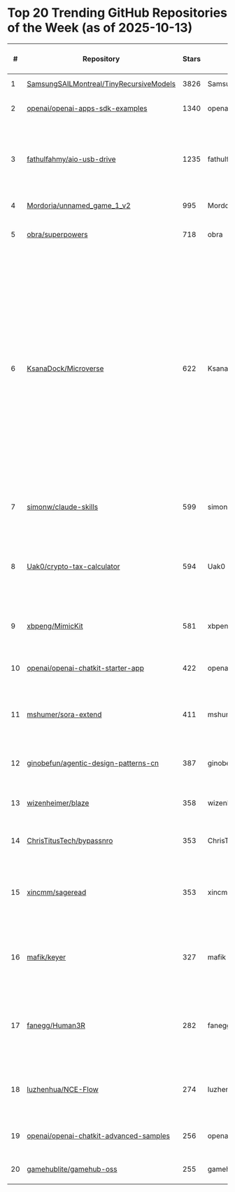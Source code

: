# Top 20 Trending GitHub Repositories of the Week (as of 2025-10-13)

| # | Repository | Stars | Owner | Avatar | Description | Topics | URL | Created At | Updated At | Pushed At | Git URL | SSH URL | Clone URL | SVN URL | Homepage | Size | Language | Forks Count | Open Issues Count | Default Branch | License |
|---|------------|-------|-------|--------|-------------|--------|-----|------------|------------|-----------|---------|---------|-----------|---------|----------|------|----------|--------------|-------------------|----------------|---------|
| 1 | [SamsungSAILMontreal/TinyRecursiveModels](https://github.com/SamsungSAILMontreal/TinyRecursiveModels) | 3826 | SamsungSAILMontreal | ![SamsungSAILMontreal's avatar](https://avatars.githubusercontent.com/u/127172610?v=4) | No description | No topics | [https://github.com/SamsungSAILMontreal/TinyRecursiveModels](https://github.com/SamsungSAILMontreal/TinyRecursiveModels) | 2025-10-07T13:24:28Z | 2025-10-13T02:36:12Z | 2025-10-08T19:46:47Z | git://github.com/SamsungSAILMontreal/TinyRecursiveModels.git | git@github.com:SamsungSAILMontreal/TinyRecursiveModels.git | https://github.com/SamsungSAILMontreal/TinyRecursiveModels.git | https://github.com/SamsungSAILMontreal/TinyRecursiveModels | No homepage | 1266 | Python | 453 | 10 | main | MIT License |
| 2 | [openai/openai-apps-sdk-examples](https://github.com/openai/openai-apps-sdk-examples) | 1340 | openai | ![openai's avatar](https://avatars.githubusercontent.com/u/14957082?v=4) | Example apps for the Apps SDK | No topics | [https://github.com/openai/openai-apps-sdk-examples](https://github.com/openai/openai-apps-sdk-examples) | 2025-10-06T05:28:01Z | 2025-10-13T02:19:01Z | 2025-10-08T18:45:49Z | git://github.com/openai/openai-apps-sdk-examples.git | org-14957082@github.com:openai/openai-apps-sdk-examples.git | https://github.com/openai/openai-apps-sdk-examples.git | https://github.com/openai/openai-apps-sdk-examples | No homepage | 121 | JavaScript | 187 | 26 | main | MIT License |
| 3 | [fathulfahmy/aio-usb-drive](https://github.com/fathulfahmy/aio-usb-drive) | 1235 | fathulfahmy | ![fathulfahmy's avatar](https://avatars.githubusercontent.com/u/100550389?v=4) | A curated collection of useful to have programs on a multiboot USB drive | all-in-one-tool, all-in-one-toolkit, iso, multiboot, multiboot-usb, multibootusb, usb, usb-drive, ventoy | [https://github.com/fathulfahmy/aio-usb-drive](https://github.com/fathulfahmy/aio-usb-drive) | 2025-10-06T15:02:22Z | 2025-10-12T23:18:22Z | 2025-10-09T17:40:01Z | git://github.com/fathulfahmy/aio-usb-drive.git | git@github.com:fathulfahmy/aio-usb-drive.git | https://github.com/fathulfahmy/aio-usb-drive.git | https://github.com/fathulfahmy/aio-usb-drive | No homepage | 44 | No language specified | 57 | 3 | master | MIT License |
| 4 | [Mordoria/unnamed_game_1_v2](https://github.com/Mordoria/unnamed_game_1_v2) | 995 | Mordoria | ![Mordoria's avatar](https://avatars.githubusercontent.com/u/220083714?v=4) | The Release of Mordoria | No topics | [https://github.com/Mordoria/unnamed_game_1_v2](https://github.com/Mordoria/unnamed_game_1_v2) | 2025-10-07T21:03:17Z | 2025-10-12T23:14:12Z | 2025-10-08T21:24:53Z | git://github.com/Mordoria/unnamed_game_1_v2.git | git@github.com:Mordoria/unnamed_game_1_v2.git | https://github.com/Mordoria/unnamed_game_1_v2.git | https://github.com/Mordoria/unnamed_game_1_v2 | No homepage | 54301 | Lua | 93 | 2 | master | Other |
| 5 | [obra/superpowers](https://github.com/obra/superpowers) | 718 | obra | ![obra's avatar](https://avatars.githubusercontent.com/u/45416?v=4) | Claude Code superpowers: core skills library | No topics | [https://github.com/obra/superpowers](https://github.com/obra/superpowers) | 2025-10-09T19:45:18Z | 2025-10-13T02:39:53Z | 2025-10-11T21:19:43Z | git://github.com/obra/superpowers.git | git@github.com:obra/superpowers.git | https://github.com/obra/superpowers.git | https://github.com/obra/superpowers | No homepage | 256 | Shell | 44 | 12 | main | MIT License |
| 6 | [KsanaDock/Microverse](https://github.com/KsanaDock/Microverse) | 622 | KsanaDock | ![KsanaDock's avatar](https://avatars.githubusercontent.com/u/60680855?v=4) | A god-simulation sandbox game built on Godot 4 as a multi-agent AI social simulation system. In this virtual world, AI characters possess independent thinking and memory, capable of autonomous social interactions, task completion, and developing complex social relationships through continuous communication. | No topics | [https://github.com/KsanaDock/Microverse](https://github.com/KsanaDock/Microverse) | 2025-10-09T08:52:25Z | 2025-10-13T02:35:23Z | 2025-10-11T07:26:46Z | git://github.com/KsanaDock/Microverse.git | git@github.com:KsanaDock/Microverse.git | https://github.com/KsanaDock/Microverse.git | https://github.com/KsanaDock/Microverse | No homepage | 7456 | GDScript | 127 | 6 | main | MIT License |
| 7 | [simonw/claude-skills](https://github.com/simonw/claude-skills) | 599 | simonw | ![simonw's avatar](https://avatars.githubusercontent.com/u/9599?v=4) | The contents of /mnt/skills in Claude's code interpreter environment | No topics | [https://github.com/simonw/claude-skills](https://github.com/simonw/claude-skills) | 2025-10-10T02:04:10Z | 2025-10-13T02:37:03Z | 2025-10-11T04:44:30Z | git://github.com/simonw/claude-skills.git | git@github.com:simonw/claude-skills.git | https://github.com/simonw/claude-skills.git | https://github.com/simonw/claude-skills | No homepage | 271 | Python | 82 | 0 | main | No license |
| 8 | [Uak0/crypto-tax-calculator](https://github.com/Uak0/crypto-tax-calculator) | 594 | Uak0 | ![Uak0's avatar](https://avatars.githubusercontent.com/u/68066585?v=4) | An advanced cryptocurrency & personal income tax calculator.  | bitcoin, crypto, crypto-tax-reports, cryptocurrency, cryptotax, tax, tax-calculation, tax-calculator, us-tax | [https://github.com/Uak0/crypto-tax-calculator](https://github.com/Uak0/crypto-tax-calculator) | 2025-10-07T15:53:38Z | 2025-10-12T05:18:32Z | 2025-10-11T17:08:30Z | git://github.com/Uak0/crypto-tax-calculator.git | git@github.com:Uak0/crypto-tax-calculator.git | https://github.com/Uak0/crypto-tax-calculator.git | https://github.com/Uak0/crypto-tax-calculator | No homepage | 366 | Python | 174 | 0 | main | GNU Affero General Public License v3.0 |
| 9 | [xbpeng/MimicKit](https://github.com/xbpeng/MimicKit) | 581 | xbpeng | ![xbpeng's avatar](https://avatars.githubusercontent.com/u/2289212?v=4) | Suite of motion imitation methods for training motion controllers. | No topics | [https://github.com/xbpeng/MimicKit](https://github.com/xbpeng/MimicKit) | 2025-10-08T15:33:01Z | 2025-10-13T02:08:29Z | 2025-10-12T22:45:48Z | git://github.com/xbpeng/MimicKit.git | git@github.com:xbpeng/MimicKit.git | https://github.com/xbpeng/MimicKit.git | https://github.com/xbpeng/MimicKit | No homepage | 8743 | Python | 42 | 4 | main | BSD 3-Clause "New" or "Revised" License |
| 10 | [openai/openai-chatkit-starter-app](https://github.com/openai/openai-chatkit-starter-app) | 422 | openai | ![openai's avatar](https://avatars.githubusercontent.com/u/14957082?v=4) | Starter app to build with OpenAI ChatKit + Agent Builder | chatkit, openai, openai-api | [https://github.com/openai/openai-chatkit-starter-app](https://github.com/openai/openai-chatkit-starter-app) | 2025-10-06T01:07:01Z | 2025-10-13T01:40:39Z | 2025-10-11T01:21:53Z | git://github.com/openai/openai-chatkit-starter-app.git | org-14957082@github.com:openai/openai-chatkit-starter-app.git | https://github.com/openai/openai-chatkit-starter-app.git | https://github.com/openai/openai-chatkit-starter-app | https://platform.openai.com/docs/guides/chatkit | 128 | TypeScript | 238 | 13 | main | MIT License |
| 11 | [mshumer/sora-extend](https://github.com/mshumer/sora-extend) | 411 | mshumer | ![mshumer's avatar](https://avatars.githubusercontent.com/u/41550495?v=4) | Generate long Sora 2 videos that exceed OpenAI's native 12-second limit | No topics | [https://github.com/mshumer/sora-extend](https://github.com/mshumer/sora-extend) | 2025-10-07T16:14:47Z | 2025-10-13T00:39:52Z | 2025-10-08T23:19:09Z | git://github.com/mshumer/sora-extend.git | git@github.com:mshumer/sora-extend.git | https://github.com/mshumer/sora-extend.git | https://github.com/mshumer/sora-extend | No homepage | 24 | Jupyter Notebook | 75 | 2 | main | No license |
| 12 | [ginobefun/agentic-design-patterns-cn](https://github.com/ginobefun/agentic-design-patterns-cn) | 387 | ginobefun | ![ginobefun's avatar](https://avatars.githubusercontent.com/u/21135334?v=4) | 《Agentic Design Patterns》中文翻译版 | No topics | [https://github.com/ginobefun/agentic-design-patterns-cn](https://github.com/ginobefun/agentic-design-patterns-cn) | 2025-10-09T04:36:28Z | 2025-10-13T02:39:12Z | 2025-10-12T23:01:55Z | git://github.com/ginobefun/agentic-design-patterns-cn.git | git@github.com:ginobefun/agentic-design-patterns-cn.git | https://github.com/ginobefun/agentic-design-patterns-cn.git | https://github.com/ginobefun/agentic-design-patterns-cn | No homepage | 2030 | Python | 44 | 0 | main | No license |
| 13 | [wizenheimer/blaze](https://github.com/wizenheimer/blaze) | 358 | wizenheimer | ![wizenheimer's avatar](https://avatars.githubusercontent.com/u/91504165?v=4) | Full Text Search Engine - built for Hackers not Hyperscalers | No topics | [https://github.com/wizenheimer/blaze](https://github.com/wizenheimer/blaze) | 2025-10-07T07:28:01Z | 2025-10-13T02:36:46Z | 2025-10-12T13:31:17Z | git://github.com/wizenheimer/blaze.git | git@github.com:wizenheimer/blaze.git | https://github.com/wizenheimer/blaze.git | https://github.com/wizenheimer/blaze | https://wizenheimer.github.io/blaze | 1160 | Go | 6 | 1 | main | MIT License |
| 14 | [ChrisTitusTech/bypassnro](https://github.com/ChrisTitusTech/bypassnro) | 353 | ChrisTitusTech | ![ChrisTitusTech's avatar](https://avatars.githubusercontent.com/u/7896101?v=4) | Fixing Microsoft's removal of BypassNRO | No topics | [https://github.com/ChrisTitusTech/bypassnro](https://github.com/ChrisTitusTech/bypassnro) | 2025-10-07T19:02:21Z | 2025-10-13T01:53:18Z | 2025-10-07T20:07:25Z | git://github.com/ChrisTitusTech/bypassnro.git | git@github.com:ChrisTitusTech/bypassnro.git | https://github.com/ChrisTitusTech/bypassnro.git | https://github.com/ChrisTitusTech/bypassnro | No homepage | 9 | Batchfile | 144 | 7 | main | No license |
| 15 | [xincmm/sageread](https://github.com/xincmm/sageread) | 353 | xincmm | ![xincmm's avatar](https://avatars.githubusercontent.com/u/22817584?v=4) | 一款 AI 辅助阅读器，三栏设计实现笔记、阅读、对话同屏交互，让深度阅读更高效 | No topics | [https://github.com/xincmm/sageread](https://github.com/xincmm/sageread) | 2025-10-08T08:02:01Z | 2025-10-13T02:37:19Z | 2025-10-11T16:51:21Z | git://github.com/xincmm/sageread.git | git@github.com:xincmm/sageread.git | https://github.com/xincmm/sageread.git | https://github.com/xincmm/sageread | No homepage | 16984 | TypeScript | 31 | 12 | main | GNU Affero General Public License v3.0 |
| 16 | [mafik/keyer](https://github.com/mafik/keyer) | 327 | mafik | ![mafik's avatar](https://avatars.githubusercontent.com/u/309914?v=4) | Firmware & goodies for making a KEYER (one-handed chorded keyboard). | No topics | [https://github.com/mafik/keyer](https://github.com/mafik/keyer) | 2025-10-09T15:00:00Z | 2025-10-13T01:16:26Z | 2025-10-12T15:36:17Z | git://github.com/mafik/keyer.git | git@github.com:mafik/keyer.git | https://github.com/mafik/keyer.git | https://github.com/mafik/keyer | No homepage | 29178 | JavaScript | 2 | 1 | main | GNU General Public License v3.0 |
| 17 | [fanegg/Human3R](https://github.com/fanegg/Human3R) | 282 | fanegg | ![fanegg's avatar](https://avatars.githubusercontent.com/u/102474641?v=4) | An unified model for 4D human-scene reconstruction | 3d-reconstruction, 4d-reconstruction, human, human-pose-estimation, post-training | [https://github.com/fanegg/Human3R](https://github.com/fanegg/Human3R) | 2025-10-07T12:52:33Z | 2025-10-13T02:27:05Z | 2025-10-08T06:54:02Z | git://github.com/fanegg/Human3R.git | git@github.com:fanegg/Human3R.git | https://github.com/fanegg/Human3R.git | https://github.com/fanegg/Human3R | https://fanegg.github.io/Human3R/ | 591 | Python | 16 | 4 | master | Other |
| 18 | [luzhenhua/NCE-Flow](https://github.com/luzhenhua/NCE-Flow) | 274 | luzhenhua | ![luzhenhua's avatar](https://avatars.githubusercontent.com/u/128296338?v=4) | 新概念英语在线点读，点句即读、连续播放，支持 EN / EN+CN / CN。 | No topics | [https://github.com/luzhenhua/NCE-Flow](https://github.com/luzhenhua/NCE-Flow) | 2025-10-07T06:14:22Z | 2025-10-13T01:46:51Z | 2025-10-11T18:12:57Z | git://github.com/luzhenhua/NCE-Flow.git | git@github.com:luzhenhua/NCE-Flow.git | https://github.com/luzhenhua/NCE-Flow.git | https://github.com/luzhenhua/NCE-Flow | https://nce.luzhenhua.cn | 597513 | JavaScript | 85 | 0 | main | MIT License |
| 19 | [openai/openai-chatkit-advanced-samples](https://github.com/openai/openai-chatkit-advanced-samples) | 256 | openai | ![openai's avatar](https://avatars.githubusercontent.com/u/14957082?v=4) | Starter app to build with OpenAI ChatKit SDK | No topics | [https://github.com/openai/openai-chatkit-advanced-samples](https://github.com/openai/openai-chatkit-advanced-samples) | 2025-10-06T01:08:49Z | 2025-10-13T01:48:57Z | 2025-10-06T17:50:21Z | git://github.com/openai/openai-chatkit-advanced-samples.git | org-14957082@github.com:openai/openai-chatkit-advanced-samples.git | https://github.com/openai/openai-chatkit-advanced-samples.git | https://github.com/openai/openai-chatkit-advanced-samples | http://openai.github.io/chatkit-python/ | 4773 | Python | 72 | 7 | main | Other |
| 20 | [gamehublite/gamehub-oss](https://github.com/gamehublite/gamehub-oss) | 255 | gamehublite | ![gamehublite's avatar](https://avatars.githubusercontent.com/u/236048808?v=4) | privacy oriented gamehub | No topics | [https://github.com/gamehublite/gamehub-oss](https://github.com/gamehublite/gamehub-oss) | 2025-10-07T10:08:17Z | 2025-10-13T02:23:01Z | 2025-10-10T10:20:39Z | git://github.com/gamehublite/gamehub-oss.git | git@github.com:gamehublite/gamehub-oss.git | https://github.com/gamehublite/gamehub-oss.git | https://github.com/gamehublite/gamehub-oss | No homepage | 44 | No language specified | 7 | 7 | main | No license |